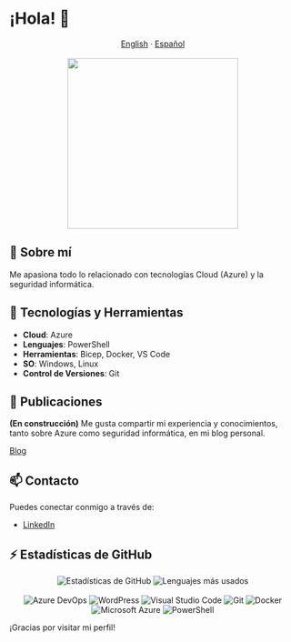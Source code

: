 # ¡Hola! 👋

<div align="center">
  <a href="README.en.md">English</a> · <a href="README.md">Español</a>
</div>
<br>

<div align="center">
  <img src="https://i.giphy.com/media/v1.Y2lkPTc5MGI3NjExbnB5eHl1dzAzZHJweDk3MW8xMzM4bWN3ZjlrM2EzZnY2OGQ2NXViNCZlcD12MV9pbnRlcm5hbF9naWZfYnlfaWQmY3Q9Zw/g1jxl5GoLVMe9DLSC6/giphy.gif" width="300"/>
</div>

## 🎯 Sobre mí
Me apasiona todo lo relacionado con tecnologías Cloud (Azure) y la seguridad informática. 

## 🚀 Tecnologías y Herramientas
- **Cloud**: Azure
- **Lenguajes**: PowerShell
- **Herramientas**: Bicep, Docker, VS Code
- **SO**: Windows, Linux
- **Control de Versiones**: Git

## 📝 Publicaciones
**(En construcción)** Me gusta compartir mi experiencia y conocimientos, tanto sobre Azure como seguridad informática, en mi blog personal.

[Blog](https://nosolocloud.com)

## 📫 Contacto
Puedes conectar conmigo a través de:
- [LinkedIn](https://www.linkedin.com/in/angela-kurtalieva)

## ⚡ Estadísticas de GitHub
<div align="center">
  <img src="https://github-readme-stats.vercel.app/api?username=akurtalieva&show_icons=true&theme=radical" alt="Estadísticas de GitHub"/>
  <img src="https://github-readme-stats.vercel.app/api/top-langs/?username=akurtalieva&layout=compact&theme=radical" alt="Lenguajes más usados"/>
</div>
<br>
<div align="center">
  <img src="https://img.shields.io/badge/Azure_DevOps-0078D7?style=for-the-badge&logo=azure-devops&logoColor=white" alt="Azure DevOps"/>
  <img src="https://img.shields.io/badge/Wordpress-21759B?style=for-the-badge&logo=wordpress&logoColor=white" alt="WordPress"/>
  <img src="https://img.shields.io/badge/Visual_Studio_Code-0078D7?style=for-the-badge&logo=visual-studio-code&logoColor=white" alt="Visual Studio Code"/>
  <img src="https://img.shields.io/badge/Git-F05032?style=for-the-badge&logo=git&logoColor=white" alt="Git"/>
  <img src="https://img.shields.io/badge/Docker-2496ED?style=for-the-badge&logo=docker&logoColor=white" alt="Docker"/>
  <img src="https://img.shields.io/badge/Microsoft_Azure-0089D6?style=for-the-badge&logo=microsoft-azure&logoColor=white" alt="Microsoft Azure"/>
  <img src="https://img.shields.io/badge/PowerShell-5391FE?style=for-the-badge&logo=powershell&logoColor=white" alt="PowerShell"/>
</div>

¡Gracias por visitar mi perfil!
